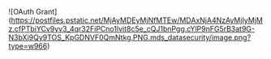 ![OAuth Grant] (https://postfiles.pstatic.net/MjAyMDEyMjNfMTEw/MDAxNjA4NzAyMjIyMjMz.cfPTbiYCv9yv3_4qr32FiPCno1lvit8c5e_cQJ1bnPgg.cYlP9nFG5rB3at9G-N3bXi9Qy9TOS_KpGDNVF0QmNtkg.PNG.mds_datasecurity/image.png?type=w966)
